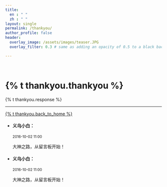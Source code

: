 ```yaml
---
title: 
  en : " "
  zh : " "
layout: single
permalink: /thankyou/
author_profile: false
header:
  overlay_image: /assets/images/teaser.JPG
  overlay_filter: 0.3 # same as adding an opacity of 0.5 to a black background

---
```

<html>
<br>
  <p align="center">
    <h1>{% t thankyou.thankyou %}</h1>
    <div class="jumbotron text-xs-center">
      <p class="lead">{% t thankyou.response %}</p>
      <hr>
      <p class="lead">
        <a class="btn btn-primary btn-sm" href="{{ site.url }}{{ site.baseurl }}" role="button">{% t thankyou.back_to_home %}</a> 
      </p>
    </div>
  </p>

<body>
    <div class="wrap">
        <!-- 留言显示区 -->
        <ul class="mes-board">
            <li class="mes-content">
                <h4>义乌小白：</h4>
                <small>2016-10-02 11:00</small>
                <p>大神之路，从留言板开始！</p>
            </li>
            <li class="mes-content">
                <h4>义乌小白：</h4>
                <small>2016-10-02 11:00</small>
                <p>大神之路，从留言板开始！</p>
            </li>
        </ul>
    </div>
</body>


</html>
